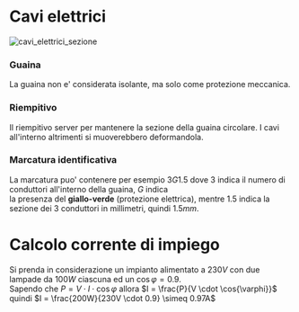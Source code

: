 # Cavi elettrici  

![cavi_elettrici_sezione](https://user-images.githubusercontent.com/7195133/197293870-16fb6092-a9e1-4e16-b9bc-7e40cff9282c.jpg)

### Guaina  
La guaina non e' considerata isolante, ma solo come protezione meccanica.  

### Riempitivo  
Il riempitivo server per mantenere la sezione della guaina circolare. I cavi all'interno altrimenti si muoverebbero deformandola.  

### Marcatura identificativa   
La marcatura puo' contenere per esempio $3G1.5$ dove $3$ indica il numero di conduttori all'interno della guaina, $G$ indica  
la presenza del **giallo-verde** (protezione elettrica), mentre $1.5$ indica la sezione dei $3$ conduttori in millimetri, quindi $1.5mm$.


# Calcolo corrente di impiego  

Si prenda in considerazione un impianto alimentato a $230V$ con due lampade da $100W$ ciascuna ed un $\cos{\varphi} = 0.9$.  
Sapendo che $P = V \cdot I \cdot \cos{\varphi}$ allora $I = \frac{P}{V \cdot \cos{\varphi}}$ quindi $I = \frac{200W}{230V \cdot 0.9} \simeq 0.97A$
